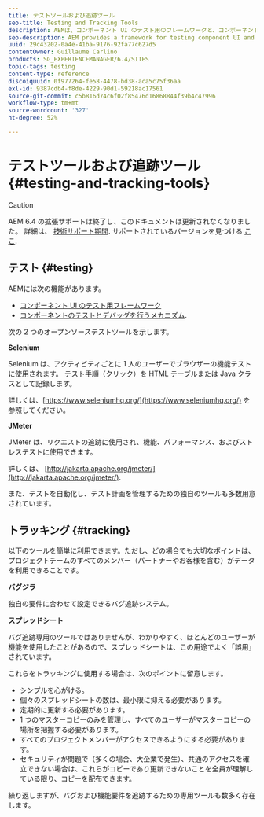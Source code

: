 ```yaml
---
title: テストツールおよび追跡ツール
seo-title: Testing and Tracking Tools
description: AEMは、コンポーネント UI のテスト用のフレームワークと、コンポーネントのテストとデバッグをおこなうためのメカニズムを提供します
seo-description: AEM provides a framework for testing component UI and a mechanism for testing and debugging components
uuid: 29c43202-0a4e-41ba-9176-92fa77c627d5
contentOwner: Guillaume Carlino
products: SG_EXPERIENCEMANAGER/6.4/SITES
topic-tags: testing
content-type: reference
discoiquuid: 0f977264-fe58-4478-bd38-aca5c75f36aa
exl-id: 9387cdb4-f8de-4229-90d1-59218ac17561
source-git-commit: c5b816d74c6f02f85476d16868844f39b4c47996
workflow-type: tm+mt
source-wordcount: '327'
ht-degree: 52%

---
```


# テストツールおよび追跡ツール{#testing-and-tracking-tools}

>[!CAUTION]
>
>AEM 6.4 の拡張サポートは終了し、このドキュメントは更新されなくなりました。 詳細は、 [技術サポート期間](https://helpx.adobe.com/jp/support/programs/eol-matrix.html). サポートされているバージョンを見つける [ここ](https://experienceleague.adobe.com/docs/?lang=ja).

## テスト {#testing}

AEMには次の機能があります。

* [コンポーネント UI のテスト用フレームワーク](/help/sites-developing/hobbes.md)
* [コンポーネントのテストとデバッグを行うメカニズム](/help/sites-developing/developer-mode.md).

次の 2 つのオープンソーステストツールを示します。

**Selenium**

Selenium は、アクティビティごとに 1 人のユーザーでブラウザーの機能テストに使用されます。 テスト手順（クリック）を HTML テーブルまたは Java クラスとして記録します。

詳しくは、[https://www.seleniumhq.org/](https://www.seleniumhq.org/) を参照してください。

**JMeter**

JMeter は、リクエストの追跡に使用され、機能、パフォーマンス、およびストレステストに使用できます。

詳しくは、 [http://jakarta.apache.org/jmeter/](http://jakarta.apache.org/jmeter/).

また、テストを自動化し、テスト計画を管理するための独自のツールも多数用意されています。

## トラッキング {#tracking}

以下のツールを簡単に利用できます。ただし、どの場合でも大切なポイントは、プロジェクトチームのすべてのメンバー（パートナーやお客様を含む）がデータを利用できることです。

**バグジラ**

独自の要件に合わせて設定できるバグ追跡システム。

**スプレッドシート**

バグ追跡専用のツールではありませんが、わかりやすく、ほとんどのユーザーが機能を使用したことがあるので、スプレッドシートは、この用途でよく「誤用」されています。

これらをトラッキングに使用する場合は、次のポイントに留意します。

* シンプルを心がける。
* 個々のスプレッドシートの数は、最小限に抑える必要があります。
* 定期的に更新する必要があります。
* 1 つのマスターコピーのみを管理し、すべてのユーザーがマスターコピーの場所を把握する必要があります。
* すべてのプロジェクトメンバーがアクセスできるようにする必要があります。
* セキュリティが問題で（多くの場合、大企業で発生）、共通のアクセスを確立できない場合は、これらがコピーであり更新できないことを全員が理解している限り、コピーを配布できます。

繰り返しますが、バグおよび機能要件を追跡するための専用ツールも数多く存在します。
